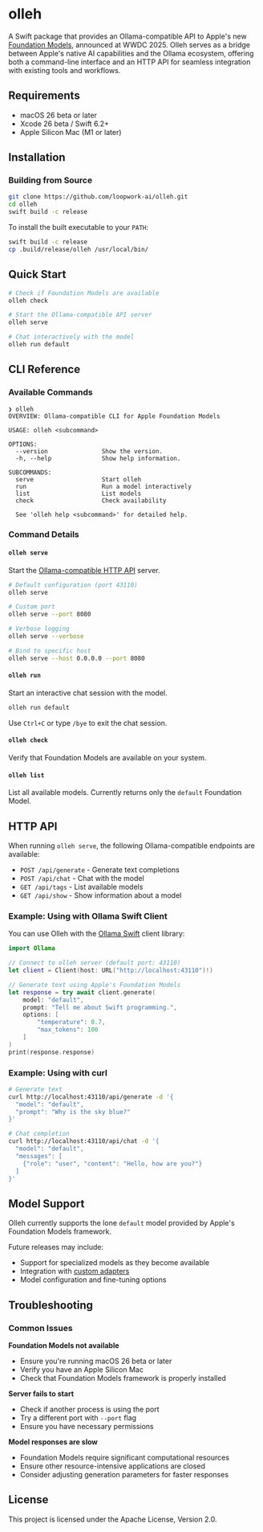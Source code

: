 # olleh

A Swift package that provides an Ollama-compatible API to Apple's new 
[Foundation Models](https://developer.apple.com/documentation/foundationmodels), 
announced at WWDC 2025. 
Olleh serves as a bridge between Apple's native AI capabilities and the 
Ollama ecosystem, offering both a command-line interface and an HTTP API 
for seamless integration with existing tools and workflows.

## Requirements

- macOS 26 beta or later
- Xcode 26 beta / Swift 6.2+
- Apple Silicon Mac (M1 or later)

## Installation

### Building from Source

```bash
git clone https://github.com/loopwork-ai/olleh.git
cd olleh
swift build -c release
```

To install the built executable to your `PATH`:

```bash
swift build -c release
cp .build/release/olleh /usr/local/bin/
```

## Quick Start

```bash
# Check if Foundation Models are available
olleh check

# Start the Ollama-compatible API server
olleh serve

# Chat interactively with the model
olleh run default
```

## CLI Reference

### Available Commands

```terminal
❯ olleh
OVERVIEW: Ollama-compatible CLI for Apple Foundation Models

USAGE: olleh <subcommand>

OPTIONS:
  --version               Show the version.
  -h, --help              Show help information.

SUBCOMMANDS:
  serve                   Start olleh
  run                     Run a model interactively
  list                    List models
  check                   Check availability

  See 'olleh help <subcommand>' for detailed help.
```

### Command Details

#### `olleh serve`

Start the [Ollama-compatible HTTP API](https://github.com/ollama/ollama/blob/main/docs/api.md) server.

```bash
# Default configuration (port 43110)
olleh serve

# Custom port
olleh serve --port 8080

# Verbose logging
olleh serve --verbose

# Bind to specific host
olleh serve --host 0.0.0.0 --port 8080
```

#### `olleh run`

Start an interactive chat session with the model.

```bash
olleh run default
```

Use `Ctrl+C` or type `/bye` to exit the chat session.

#### `olleh check`

Verify that Foundation Models are available on your system. 

#### `olleh list`

List all available models. 
Currently returns only the `default` Foundation Model.

## HTTP API

When running `olleh serve`, 
the following Ollama-compatible endpoints are available:

- `POST /api/generate` - Generate text completions
- `POST /api/chat` - Chat with the model
- `GET /api/tags` - List available models
- `GET /api/show` - Show information about a model

### Example: Using with Ollama Swift Client

You can use Olleh with the 
[Ollama Swift](https://github.com/loopwork-ai/ollama-swift) 
client library:

```swift
import Ollama

// Connect to olleh server (default port: 43110)
let client = Client(host: URL("http://localhost:43110")!)

// Generate text using Apple's Foundation Models
let response = try await client.generate(
    model: "default",
    prompt: "Tell me about Swift programming.",
    options: [
        "temperature": 0.7,
        "max_tokens": 100
    ]
)
print(response.response)
```

### Example: Using with curl

```bash
# Generate text
curl http://localhost:43110/api/generate -d '{
  "model": "default",
  "prompt": "Why is the sky blue?"
}'

# Chat completion
curl http://localhost:43110/api/chat -d '{
  "model": "default",
  "messages": [
    {"role": "user", "content": "Hello, how are you?"}
  ]
}'
```

## Model Support

Olleh currently supports the lone `default` model 
provided by Apple's Foundation Models framework.

Future releases may include:
- Support for specialized models as they become available
- Integration with [custom adapters](https://developer.apple.com/apple-intelligence/foundation-models-adapter/)
- Model configuration and fine-tuning options

## Troubleshooting

### Common Issues

**Foundation Models not available**
- Ensure you're running macOS 26 beta or later
- Verify you have an Apple Silicon Mac
- Check that Foundation Models framework is properly installed

**Server fails to start**
- Check if another process is using the port
- Try a different port with `--port` flag
- Ensure you have necessary permissions

**Model responses are slow**
- Foundation Models require significant computational resources
- Ensure other resource-intensive applications are closed
- Consider adjusting generation parameters for faster responses

## License

This project is licensed under the Apache License, Version 2.0.

